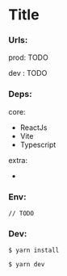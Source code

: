 # Title

### Urls:

prod: TODO

dev : TODO

### Deps:

core:

- ReactJs
- Vite
- Typescript

extra:

- 

### Env:

```
// TODO

```

### Dev:

```
$ yarn install

$ yarn dev
```
